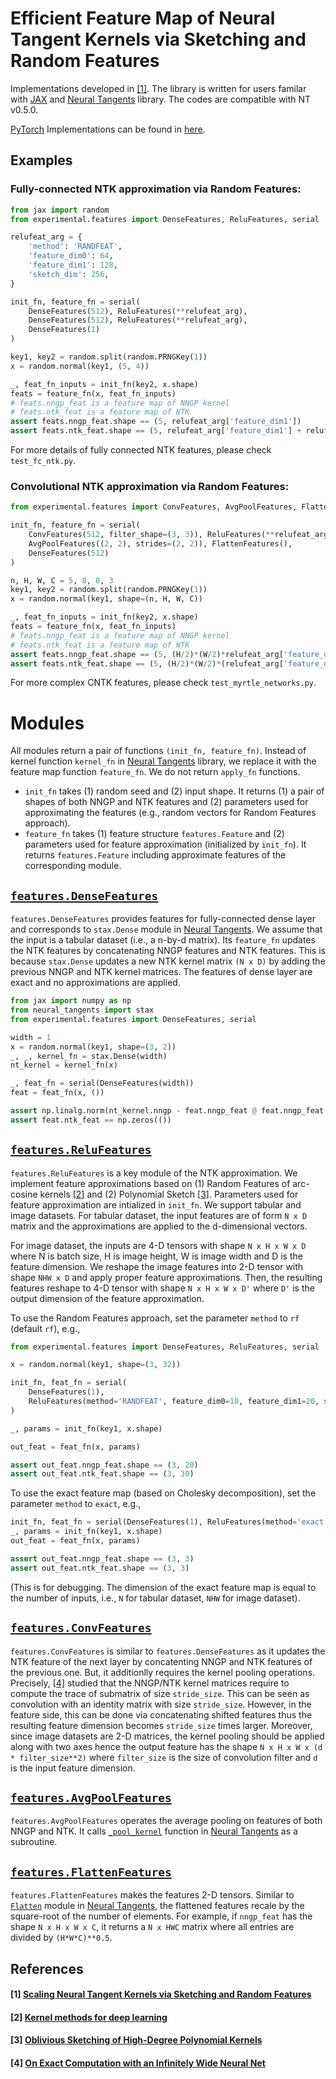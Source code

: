 # Efficient Feature Map of Neural Tangent Kernels via Sketching and Random Features

Implementations developed in [[1]](#1-scaling-neural-tangent-kernels-via-sketching-and-random-features). The library is written for users familar with [JAX](https://github.com/google/jax) and [Neural Tangents](https://github.com/google/neural-tangents) library. The codes are compatible with NT v0.5.0.

[PyTorch](https://pytorch.org/) Implementations can be found in [here](https://github.com/insuhan/ntk-sketch-rf).


## Examples

### Fully-connected NTK approximation via Random Features:

```python
from jax import random
from experimental.features import DenseFeatures, ReluFeatures, serial

relufeat_arg = {
    'method': 'RANDFEAT',
    'feature_dim0': 64,
    'feature_dim1': 128,
    'sketch_dim': 256,
}

init_fn, feature_fn = serial(
    DenseFeatures(512), ReluFeatures(**relufeat_arg),
    DenseFeatures(512), ReluFeatures(**relufeat_arg),
    DenseFeatures(1)
)

key1, key2 = random.split(random.PRNGKey(1))
x = random.normal(key1, (5, 4))

_, feat_fn_inputs = init_fn(key2, x.shape)
feats = feature_fn(x, feat_fn_inputs)
# feats.nngp_feat is a feature map of NNGP kernel
# feats.ntk_feat is a feature map of NTK
assert feats.nngp_feat.shape == (5, relufeat_arg['feature_dim1'])
assert feats.ntk_feat.shape == (5, relufeat_arg['feature_dim1'] + relufeat_arg['sketch_dim'])
```

For more details of fully connected NTK features, please check `test_fc_ntk.py`.

### Convolutional NTK approximation via Random Features:

```python
from experimental.features import ConvFeatures, AvgPoolFeatures, FlattenFeatures

init_fn, feature_fn = serial(
    ConvFeatures(512, filter_shape=(3, 3)), ReluFeatures(**relufeat_arg),
    AvgPoolFeatures((2, 2), strides=(2, 2)), FlattenFeatures(),
    DenseFeatures(512)
)

n, H, W, C = 5, 8, 8, 3
key1, key2 = random.split(random.PRNGKey(1))
x = random.normal(key1, shape=(n, H, W, C))

_, feat_fn_inputs = init_fn(key2, x.shape)
feats = feature_fn(x, feat_fn_inputs)
# feats.nngp_feat is a feature map of NNGP kernel
# feats.ntk_feat is a feature map of NTK
assert feats.nngp_feat.shape == (5, (H/2)*(W/2)*relufeat_arg['feature_dim1'])
assert feats.ntk_feat.shape == (5, (H/2)*(W/2)*(relufeat_arg['feature_dim1'] + relufeat_arg['sketch_dim']))
```
For more complex CNTK features, please check `test_myrtle_networks.py`.

# Modules

All modules return a pair of functions `(init_fn, feature_fn)`. Instead of kernel function `kernel_fn` in [Neural Tangents](https://github.com/google/neural-tangents) library, we replace it with the feature map function `feature_fn`. We do not return `apply_fn` functions.

- `init_fn` takes (1) random seed and (2) input shape. It returns (1) a pair of shapes of both NNGP and NTK features and (2) parameters used for approximating the features (e.g., random vectors for Random Features approach).
- `feature_fn` takes (1) feature structure `features.Feature` and (2) parameters used for feature approximation (initialized by `init_fn`). It returns `features.Feature` including approximate features of the corresponding module.


## [`features.DenseFeatures`](https://github.com/insuhan/ntk-sketching-neural-tangents/blob/ea23f8575a61f39c88aa57723408c175dbba0045/features.py#L88)
`features.DenseFeatures` provides features for fully-connected dense layer and corresponds to `stax.Dense` module in [Neural Tangents](https://github.com/google/neural-tangents). We assume that the input is a tabular dataset (i.e., a n-by-d matrix). Its `feature_fn` updates the NTK features by concatenating NNGP features and NTK features. This is because `stax.Dense` updates a new NTK kernel matrix `(N x D)` by adding the previous NNGP and NTK kernel matrices. The features of dense layer are exact and no approximations are applied. 

```python
from jax import numpy as np
from neural_tangents import stax
from experimental.features import DenseFeatures, serial

width = 1
x = random.normal(key1, shape=(3, 2))
_, _, kernel_fn = stax.Dense(width)
nt_kernel = kernel_fn(x)

_, feat_fn = serial(DenseFeatures(width))
feat = feat_fn(x, ())

assert np.linalg.norm(nt_kernel.nngp - feat.nngp_feat @ feat.nngp_feat.T) <= 1e-12
assert feat.ntk_feat == np.zeros(())
```

## [`features.ReluFeatures`](https://github.com/insuhan/ntk-sketching-neural-tangents/blob/ea23f8575a61f39c88aa57723408c175dbba0045/features.py#L119)
`features.ReluFeatures` is a key module of the NTK approximation. We implement feature approximations based on (1) Random Features of arc-cosine kernels [[2]](#2) and (2) Polynomial Sketch [[3]](#3). Parameters used for feature approximation are intialized in `init_fn`.  We support tabular and image datasets. For tabular dataset, the input features are of form `N x D` matrix and the approximations are applied to the d-dimensional vectors.

For image dataset, the inputs are 4-D tensors with shape `N x H x W x D` where N is batch size, H is image height, W is image width and D is the feature dimension. We reshape the image features into 2-D tensor with shape `NHW x D` and apply proper feature approximations. Then, the resulting features reshape to 4-D tensor with shape `N x H x W x D'` where `D'` is the output dimension of the feature approximation.

To use the Random Features approach, set the parameter `method` to `rf` (default `rf`), e.g.,

```python
from experimental.features import DenseFeatures, ReluFeatures, serial

x = random.normal(key1, shape=(3, 32))

init_fn, feat_fn = serial(
    DenseFeatures(1),
    ReluFeatures(method='RANDFEAT', feature_dim0=10, feature_dim1=20, sketch_dim=30)
)

_, params = init_fn(key1, x.shape)

out_feat = feat_fn(x, params)

assert out_feat.nngp_feat.shape == (3, 20)
assert out_feat.ntk_feat.shape == (3, 30)
```

To use the exact feature map (based on Cholesky decomposition), set the parameter `method` to `exact`, e.g.,

```python
init_fn, feat_fn = serial(DenseFeatures(1), ReluFeatures(method='exact'))
_, params = init_fn(key1, x.shape)
out_feat = feat_fn(x, params)

assert out_feat.nngp_feat.shape == (3, 3)
assert out_feat.ntk_feat.shape == (3, 3)
```

(This is for debugging. The dimension of the exact feature map is equal to the number of inputs, i.e., `N` for tabular dataset, `NHW` for image dataset).


## [`features.ConvFeatures`](https://github.com/insuhan/ntk-sketching-neural-tangents/blob/447cf2f6add6cf9f8374df4ea8530bf73d156c1b/features.py#L236)

`features.ConvFeatures` is similar to `features.DenseFeatures` as it updates the NTK feature of the next layer by concatenting NNGP and NTK features of the previous one.  But, it additionlly requires the kernel pooling operations. Precisely, [[4]](#4) studied that the NNGP/NTK kernel matrices require to compute the trace of submatrix of size `stride_size`. This can be seen as convolution with an identity matrix with size `stride_size`. However, in the feature side, this can be done via concatenating shifted features thus the resulting feature dimension becomes `stride_size` times larger. Moreover, since image datasets are 2-D matrices, the kernel pooling should be applied along with two axes hence the output feature has the shape `N x H x W x (d * filter_size**2)` where `filter_size` is the size of convolution filter and `d` is the input feature dimension.


## [`features.AvgPoolFeatures`](https://github.com/insuhan/ntk-sketching-neural-tangents/blob/447cf2f6add6cf9f8374df4ea8530bf73d156c1b/features.py#L269)

`features.AvgPoolFeatures` operates the average pooling on features of both NNGP and NTK. It calls [`_pool_kernel`](https://github.com/google/neural-tangents/blob/dd7eabb718c9e3c6640c47ca2379d93db6194214/neural_tangents/_src/stax/linear.py#L3143) function in [Neural Tangents](https://github.com/google/neural-tangents) as a subroutine.

## [`features.FlattenFeatures`](https://github.com/insuhan/ntk-sketching-neural-tangents/blob/447cf2f6add6cf9f8374df4ea8530bf73d156c1b/features.py#L304)

`features.FlattenFeatures` makes the features 2-D tensors. Similar to [`Flatten`](https://github.com/google/neural-tangents/blob/dd7eabb718c9e3c6640c47ca2379d93db6194214/neural_tangents/_src/stax/linear.py#L1641) module in [Neural Tangents](https://github.com/google/neural-tangents), the flattened features recale by the square-root of the number of elements. For example, if `nngp_feat` has the shape `N x H x W x C`, it returns a `N x HWC` matrix where all entries are divided by `(H*W*C)**0.5`.


## References
#### [1] [Scaling Neural Tangent Kernels via Sketching and Random Features](https://arxiv.org/pdf/2106.07880.pdf)
#### [2] [Kernel methods for deep learning](https://cseweb.ucsd.edu/~saul/papers/nips09_kernel.pdf)
#### [3] [Oblivious Sketching of High-Degree Polynomial Kernels](https://arxiv.org/pdf/1909.01410.pdf)
#### [4] [On Exact Computation with an Infinitely Wide Neural Net](https://arxiv.org/pdf/1904.11955.pdf)

